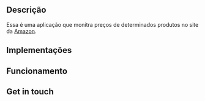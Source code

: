 ## Descrição

Essa é uma aplicação que monitra preços de determinados produtos no site da [Amazon](https://www.amazon.com.br/).

## Implementações

## Funcionamento

## Get in touch